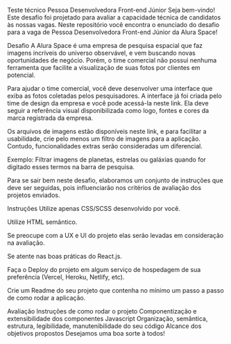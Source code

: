 Teste técnico Pessoa Desenvolvedora Front-end Júnior
Seja bem-vindo! Este desafio foi projetado para avaliar a capacidade técnica de candidatos às nossas vagas. Neste repositório você encontra o enunciado do desafio para a vaga de Pessoa Desenvolvedora Front-end Júnior da Alura Space!

Desafio
A Alura Space é uma empresa de pesquisa espacial que faz imagens incríveis do universo observável, e vem buscando novas oportunidades de negócio. Porém, o time comercial não possui nenhuma ferramenta que facilite a visualização de suas fotos por clientes em potencial.

Para ajudar o time comercial, você deve desenvolver uma interface que exiba as fotos coletadas pelos pesquisadores. A interface já foi criada pelo time de design da empresa e você pode acessá-la neste link. Ela deve seguir a referência visual disponibilizada como logo, fontes e cores da marca registrada da empresa.

Os arquivos de imagens estão disponíveis neste link, e para facilitar a usabilidade, crie pelo menos um filtro de imagens para a aplicação. Contudo, funcionalidades extras serão consideradas um diferencial.

Exemplo: Filtrar imagens de planetas, estrelas ou galáxias quando for digitado esses termos na barra de pesquisa.

Para se sair bem neste desafio, elaboramos um conjunto de instruções que deve ser seguidas, pois influenciarão nos critérios de avaliação dos projetos enviados.

Instruções
Utilize apenas CSS/SCSS desenvolvido por você.

Utilize HTML semântico.

Se preocupe com a UX e UI do projeto elas serão levadas em consideração na avaliação.

Se atente nas boas práticas do React.js.

Faça o Deploy do projeto em algum serviço de hospedagem de sua preferência (Vercel, Heroku, Netlify, etc).

Crie um Readme do seu projeto que contenha no mínimo um passo a passo de como rodar a aplicação.

Avaliação
Instruções de como rodar o projeto
Componentização e extensibilidade dos componentes Javascript
Organização, semântica, estrutura, legibilidade, manutenibilidade do seu código
Alcance dos objetivos propostos
Desejamos uma boa sorte à todos!